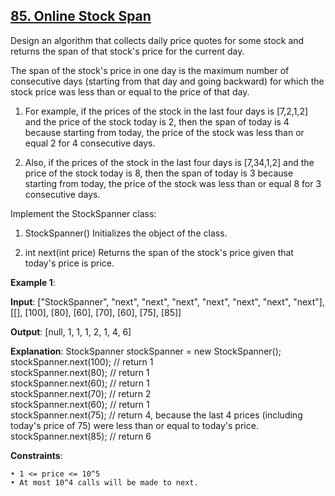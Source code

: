 <h2><a href="https://leetcode.com/problems/online-stock-span/description/">85. Online Stock Span</a></h2>

Design an algorithm that collects daily price quotes for some stock and returns the span of that stock's price for the current day.

The span of the stock's price in one day is the maximum number of consecutive days (starting from that day and going backward) for which the stock price was less than or equal to the price of that day.

1. For example, if the prices of the stock in the last four days is [7,2,1,2] and the price of the stock today is 2, then the span of today is 4 because starting from today, the price of the stock was less than or equal 2 for 4 consecutive days.

2. Also, if the prices of the stock in the last four days is [7,34,1,2] and the price of the stock today is 8, then the span of today is 3 because starting from today, the price of the stock was less than or equal 8 for 3 consecutive days.

Implement the StockSpanner class:

1. StockSpanner() Initializes the object of the class.

2. int next(int price) Returns the span of the stock's price given that today's price is price.

**Example 1**:

**Input**: ["StockSpanner", "next", "next", "next", "next", "next", "next", "next"], [[], [100], [80], [60], [70], [60], [75], [85]]

**Output**: [null, 1, 1, 1, 2, 1, 4, 6]


**Explanation**:
StockSpanner stockSpanner = new StockSpanner(); </br>
stockSpanner.next(100); // return 1 </br>
stockSpanner.next(80);  // return 1 </br>
stockSpanner.next(60);  // return 1 </br>
stockSpanner.next(70);  // return 2 </br>
stockSpanner.next(60);  // return 1 </br>
stockSpanner.next(75);  // return 4, because the last 4 prices (including today's price of 75) were less than or equal to today's price. </br>
stockSpanner.next(85);  // return 6 </br>


**Constraints**:

    • 1 <= price <= 10^5
    • At most 10^4 calls will be made to next.
